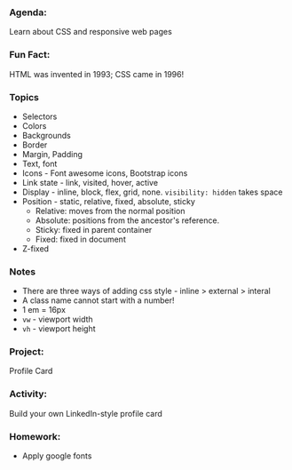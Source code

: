 ### Agenda:
Learn about CSS and responsive web pages

### Fun Fact: 
HTML was invented in 1993; CSS came in 1996!

### Topics
- Selectors
- Colors
- Backgrounds
- Border
- Margin, Padding
- Text, font
- Icons - Font awesome icons, Bootstrap icons
- Link state - link, visited, hover, active
- Display - inline, block, flex, grid, none. `visibility: hidden` takes space
- Position - static, relative, fixed, absolute, sticky
  - Relative: moves from the normal position
  - Absolute: positions from the ancestor's reference.
  - Sticky: fixed in parent container
  - Fixed: fixed in document
- Z-fixed

### Notes

- There are three ways of adding css style - inline > external > interal
- A class name cannot start with a number!
- 1 em = 16px
- `vw` - viewport width
- `vh` - viewport height

### Project: 
Profile Card

### Activity: 
Build your own LinkedIn-style profile card

### Homework:
- Apply google fonts